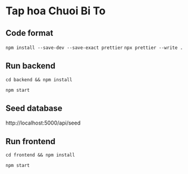 # Tap hoa Chuoi Bi To

## Code format

`npm install --save-dev --save-exact prettier`
`npx prettier --write .`

## Run backend

`cd backend && npm install`

`npm start`

## Seed database

http://localhost:5000/api/seed

## Run frontend

`cd frontend && npm install`

`npm start`
